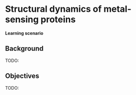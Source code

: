 # Structural dynamics of metal-sensing proteins

**Learning scenario**

## Background

TODO:

## Objectives

TODO:

<!-- LINKS -->
